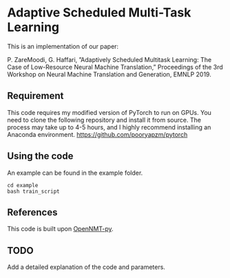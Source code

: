 # Adaptive Scheduled Multi-Task Learning

This is an implementation of our paper:

P. ZareMoodi, G. Haffari, ”Adaptively Scheduled Multitask Learning: The Case of Low-Resource Neural Machine Translation,” Proceedings of the 3rd Workshop on Neural Machine Translation and Generation, EMNLP 2019.

## Requirement
This code requires my modified version of PyTorch to run on GPUs. You need to clone the following repository and install it from source. The process may take up to 4-5 hours, and I highly recommend installing an Anaconda environment.
https://github.com/pooryapzm/pytorch

## Using the code

An example can be found in the example folder.

```
cd example
bash train_script
```

## References

This code is built upon [OpenNMT-py](https://github.com/OpenNMT/OpenNMT-py).

## TODO
Add a detailed explanation of the code and parameters.
